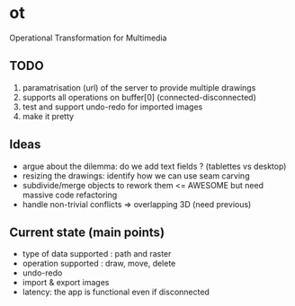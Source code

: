 ot
==

Operational Transformation for Multimedia

## TODO
1. paramatrisation (url) of the server to provide multiple drawings
2. supports all operations on buffer[0] (connected-disconnected)
3. test and support undo-redo for imported images
4. make it pretty

## Ideas
- argue about the dilemma: do we add text fields ? (tablettes vs desktop)
- resizing the drawings: identify how we can use seam carving
- subdivide/merge objects to rework them <= AWESOME but need massive code refactoring
- handle non-trivial conflicts => overlapping 3D (need previous)

## Current state (main points)
- type of data supported : path and raster
- operation supported : draw, move, delete
- undo-redo 
- import & export images
- latency: the app is functional even if disconnected

